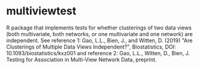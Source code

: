 # multiviewtest
R package that implements tests for whether clusterings of two data views (both multivariate, both networks, or one multivariate and one network) are independent. See reference 1: Gao, L.L., Bien, J., and Witten, D. (2019) "Are Clusterings of Multiple Data Views Independent?", Biostatistics, DOI: 10.1093/biostatistics/kxz001 and reference 2:  Gao, L.L., Witten, D., Bien, J. Testing for Association in Multi-View Network Data, preprint. 
